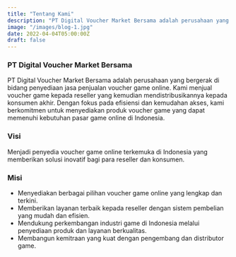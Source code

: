 ```yaml
---
title: "Tentang Kami"
description: "PT Digital Voucher Market Bersama adalah perusahaan yang bergerak di bidang penyediaan jasa penjualan voucher game online. Kami menjual voucher game kepada reseller yang kemudian mendistribusikannya kepada konsumen akhir. Dengan fokus pada efisiensi dan kemudahan akses, kami berkomitmen untuk menyediakan produk voucher game yang dapat memenuhi kebutuhan pasar game online di Indonesia."
image: "/images/blog-1.jpg"
date: 2022-04-04T05:00:00Z
draft: false
---
```


### PT Digital Voucher Market Bersama
PT Digital Voucher Market Bersama adalah perusahaan yang bergerak di bidang penyediaan jasa penjualan voucher game online. Kami menjual voucher game kepada reseller yang kemudian mendistribusikannya kepada konsumen akhir. Dengan fokus pada efisiensi dan kemudahan akses, kami berkomitmen untuk menyediakan produk voucher game yang dapat memenuhi kebutuhan pasar game online di Indonesia.

### Visi
Menjadi penyedia voucher game online terkemuka di Indonesia yang memberikan solusi inovatif bagi para reseller dan konsumen.

### Misi
* Menyediakan berbagai pilihan voucher game online yang lengkap dan terkini.
* Memberikan layanan terbaik kepada reseller dengan sistem pembelian yang mudah dan efisien.
* Mendukung perkembangan industri game di Indonesia melalui penyediaan produk dan layanan berkualitas.
* Membangun kemitraan yang kuat dengan pengembang dan distributor game.